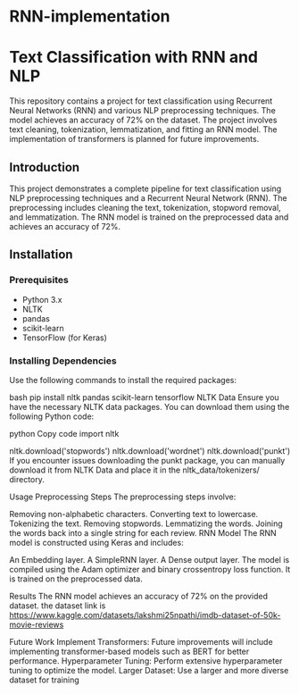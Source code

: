 # RNN-implementation
# Text Classification with RNN and NLP

This repository contains a project for text classification using Recurrent Neural Networks (RNN) and various NLP preprocessing techniques. The model achieves an accuracy of 72% on the dataset. The project involves text cleaning, tokenization, lemmatization, and fitting an RNN model. The implementation of transformers is planned for future improvements.


## Introduction

This project demonstrates a complete pipeline for text classification using NLP preprocessing techniques and a Recurrent Neural Network (RNN). The preprocessing includes cleaning the text, tokenization, stopword removal, and lemmatization. The RNN model is trained on the preprocessed data and achieves an accuracy of 72%.

## Installation

### Prerequisites
- Python 3.x
- NLTK
- pandas
- scikit-learn
- TensorFlow (for Keras)

### Installing Dependencies

Use the following commands to install the required packages:

bash
pip install nltk pandas scikit-learn tensorflow
NLTK Data
Ensure you have the necessary NLTK data packages. You can download them using the following Python code:

python
Copy code
import nltk

nltk.download('stopwords')
nltk.download('wordnet')
nltk.download('punkt')
If you encounter issues downloading the punkt package, you can manually download it from NLTK Data and place it in the nltk_data/tokenizers/ directory.

Usage
Preprocessing Steps
The preprocessing steps involve:

Removing non-alphabetic characters.
Converting text to lowercase.
Tokenizing the text.
Removing stopwords.
Lemmatizing the words.
Joining the words back into a single string for each review.
RNN Model
The RNN model is constructed using Keras and includes:

An Embedding layer.
A SimpleRNN layer.
A Dense output layer.
The model is compiled using the Adam optimizer and binary crossentropy loss function. It is trained on the preprocessed data.

Results
The RNN model achieves an accuracy of 72% on the provided dataset.
the dataset link is https://www.kaggle.com/datasets/lakshmi25npathi/imdb-dataset-of-50k-movie-reviews

Future Work
Implement Transformers: Future improvements will include implementing transformer-based models such as BERT for better performance.
Hyperparameter Tuning: Perform extensive hyperparameter tuning to optimize the model.
Larger Dataset: Use a larger and more diverse dataset for training
